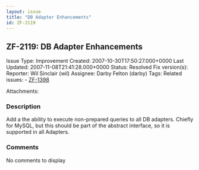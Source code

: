 ```yaml
---
layout: issue
title: "DB Adapter Enhancements"
id: ZF-2119
---
```


ZF-2119: DB Adapter Enhancements
--------------------------------

 Issue Type: Improvement Created: 2007-10-30T17:50:27.000+0000 Last Updated: 2007-11-08T21:41:28.000+0000 Status: Resolved Fix version(s): 
 Reporter:  Wil Sinclair (wil)  Assignee:  Darby Felton (darby)  Tags: 
 Related issues: - [ZF-1398](/issues/browse/ZF-1398)
 
 Attachments: 
### Description

Add a the ability to execute non-prepared queries to all DB adapters. Chiefly for MySQL, but this should be part of the abstract interface, so it is supported in all Adapters.

 

 

### Comments

No comments to display